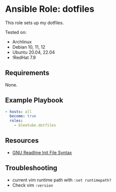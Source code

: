 # Ansible Role: dotfiles

This role sets up my dotfiles.

Tested on:

* Archlinux
* Debian 10, 11, 12
* Ubuntu 20.04, 22.04
* !RedHat 7.9

## Requirements

None.

## Example Playbook

```yaml
- hosts: all
  become: true
  roles:
    - bleetube.dotfiles
```

## Resources

* [GNU Readline Init File Syntax](http://www.gnu.org/software/bash/manual/html_node/Readline-Init-File-Syntax.html)

## Troubleshooting

* current vim runtime path with `:set runtimepath?`
* Check vim `:version`
